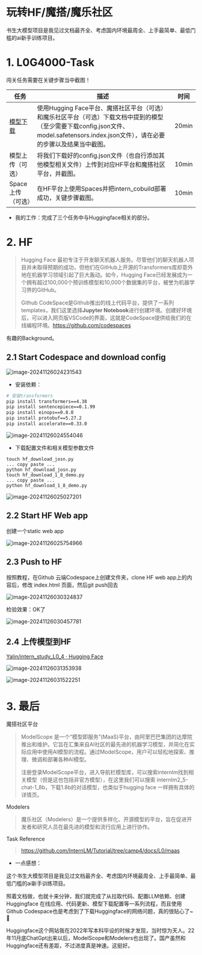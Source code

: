 # 玩转HF/魔搭/魔乐社区

书生大模型项目是我见过文档最齐全、考虑国内环境最周全、上手最简单、最低门槛的ai新手训练项目。

# 1. L0G4000-Task

闯关任务需要在关键步骤当中截图！

| 任务                                                         | 描述                                                         | 时间  |
| ------------------------------------------------------------ | ------------------------------------------------------------ | ----- |
| [模型下载](https://huggingface.co/internlm/internlm2-chat-1_8b) | 使用Hugging Face平台、魔搭社区平台（可选）和魔乐社区平台（可选）下载文档中提到的模型（至少需要下载config.json文件、model.safetensors.index.json文件），请在必要的步骤以及结果当中截图。 | 20min |
| 模型上传（可选）                                             | 将我们下载好的config.json文件（也自行添加其他模型相关文件）上传到对应HF平台和魔搭社区平台，并截图。 | 10min |
| Space上传（可选）                                            | 在HF平台上使用Spaces并把intern_cobuild部署成功，关键步骤截图。 | 10min |

- 我的工作：完成了三个任务中与Huggingface相关的部分。




# 2. HF

>  Hugging Face 最初专注于开发聊天机器人服务。尽管他们的聊天机器人项目并未取得预期的成功，但他们在GitHub上开源的Transformers库却意外地在机器学习领域引起了巨大轰动。如今，Hugging Face已经发展成为一个拥有超过100,000个预训练模型和10,000个数据集的平台，被誉为机器学习界的GitHub。
>
> Github CodeSpace是Github推出的线上代码平台，提供了一系列templates，我们这里选择**Jupyter Notebook**进行创建环境。创建好环境后，可以进入网页版VSCode的界面，这就是CodeSpace提供给我们的在线编程环境。https://github.com/codespaces

有趣的Background。



## 2.1 Start Codespace and download config

![image-20241126024231543](./assets/image-20241126024231543.png)





- 安装依赖：

```bash
# 安装transformers
pip install transformers==4.38
pip install sentencepiece==0.1.99
pip install einops==0.8.0
pip install protobuf==5.27.2
pip install accelerate==0.33.0
```





![image-20241126024554046](./assets/image-20241126024554046.png)



- 下载配置文件和相关模型参数文件

```
touch hf_download_josn.py
... copy paste ...
python hf_download_josn.py
touch hf_download_1_8_demo.py
... copy paste ...
python hf_download_1_8_demo.py
```



![image-20241126025027201](./assets/image-20241126025027201.png)



## 2.2 Start HF Web app

创建一个static web app

![image-20241126025754966](./assets/image-20241126025754966.png)







## 2.3	Push to HF

按照教程，在Github 云端Codespace上创建文件夹，clone HF web app上的内容后，修改 index.html 页面，然后git push回去

![image-20241126030324837](./assets/image-20241126030324837.png)



检验效果：OK了

![image-20241126030457781](./assets/image-20241126030457781.png)



## 2.4  上传模型到HF

[Yalin/intern_study_L0_4 · Hugging Face](https://huggingface.co/Yalin/intern_study_L0_4)

![image-20241126031353938](./assets/image-20241126031353938.png)

![image-20241126031522251](./assets/image-20241126031522251.png)



# 3. 最后

魔搭社区平台

> ModelScope 是一个“模型即服务”(MaaS)平台，由阿里巴巴集团的达摩院推出和维护。它旨在汇集来自AI社区的最先进的机器学习模型，并简化在实际应用中使用AI模型的流程。通过ModelScope，用户可以轻松地探索、推理、微调和部署各种AI模型。
>
> 注册登录ModelScope平台，进入导航栏模型库，可以搜索internlm找到相关模型（但是这也包括非官方模型），在这里我们可以搜索 internlm2_5-chat-1_8b，下载1.8b的对话模型，也类似于hugging face 一样拥有具体的详情页。

Modelers

> 魔乐社区（Modelers）是一个提供多样化、开源模型的平台，旨在促进开发者和研究人员在最先进的模型和流行应用上进行协作。

Task Reference

> https://github.com/InternLM/Tutorial/tree/camp4/docs/L0/maas

- 一点感想：

这个书生大模型项目是我见过文档最齐全、考虑国内环境最周全、上手最简单、最低门槛的ai新手训练项目。

照着文档做，也就十来分钟，我们就完成了从拉取代码、配置LLM依赖、创建Huggingface 在线应用、代码更新、模型下载配置等一系列流程，而且使用 Github Codespace也是考虑到了下载Huggingface的网络问题，真的很贴心了~ 🌹

Huggingface这个网站我在2022年写本科毕设的时候才发现，当时惊为天人。22年11月底ChatGpt出来以后，ModelScope和Modelers也出现了。国产虽然和Huggingface还有差距，不过进度真是神速。这挺好。

